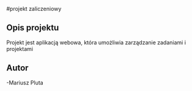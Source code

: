 #projekt zaliczeniowy

## Opis projektu

Projekt jest aplikacją webowa, która umożliwia zarządzanie zadaniami i projektami

## Autor

-Mariusz Pluta